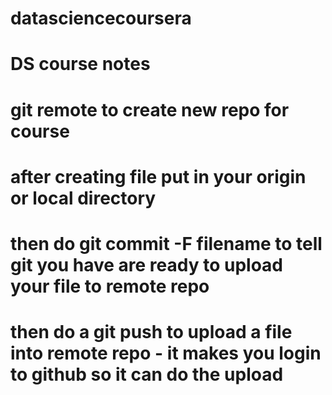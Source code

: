 # datasciencecoursera
# DS course notes
# git remote to create new repo for course
# after creating file put in your origin or local directory
# then do git commit -F filename to tell git you have are ready to  upload your file to remote repo
# then do a git push to upload a file into remote repo - it makes you login to github so it can do the upload
